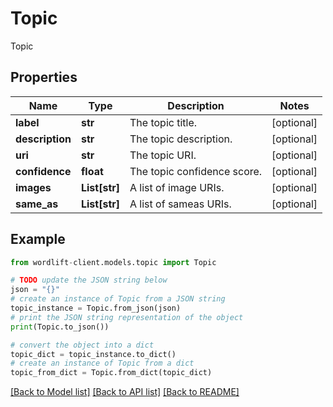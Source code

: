 # Topic

Topic

## Properties

Name | Type | Description | Notes
------------ | ------------- | ------------- | -------------
**label** | **str** | The topic title. | [optional] 
**description** | **str** | The topic description. | [optional] 
**uri** | **str** | The topic URI. | [optional] 
**confidence** | **float** | The topic confidence score. | [optional] 
**images** | **List[str]** | A list of image URIs. | [optional] 
**same_as** | **List[str]** | A list of sameas URIs. | [optional] 

## Example

```python
from wordlift-client.models.topic import Topic

# TODO update the JSON string below
json = "{}"
# create an instance of Topic from a JSON string
topic_instance = Topic.from_json(json)
# print the JSON string representation of the object
print(Topic.to_json())

# convert the object into a dict
topic_dict = topic_instance.to_dict()
# create an instance of Topic from a dict
topic_from_dict = Topic.from_dict(topic_dict)
```
[[Back to Model list]](../README.md#documentation-for-models) [[Back to API list]](../README.md#documentation-for-api-endpoints) [[Back to README]](../README.md)


